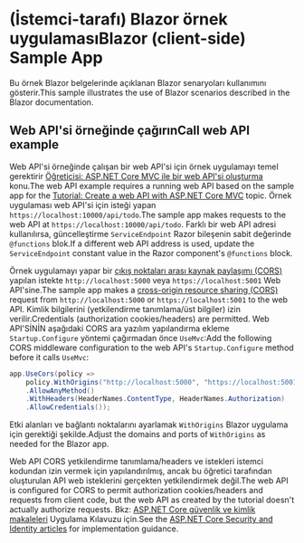 # <a name="blazor-client-side-sample-app"></a><span data-ttu-id="3bd80-101">(İstemci-tarafı) Blazor örnek uygulaması</span><span class="sxs-lookup"><span data-stu-id="3bd80-101">Blazor (client-side) Sample App</span></span>

<span data-ttu-id="3bd80-102">Bu örnek Blazor belgelerinde açıklanan Blazor senaryoları kullanımını gösterir.</span><span class="sxs-lookup"><span data-stu-id="3bd80-102">This sample illustrates the use of Blazor scenarios described in the Blazor documentation.</span></span>

## <a name="call-web-api-example"></a><span data-ttu-id="3bd80-103">Web API'si örneğinde çağırın</span><span class="sxs-lookup"><span data-stu-id="3bd80-103">Call web API example</span></span>

<span data-ttu-id="3bd80-104">Web API'si örneğinde çalışan bir web API'si için örnek uygulamayı temel gerektirir <a href="https://docs.microsoft.com/aspnet/core/tutorials/first-web-api">Öğreticisi: ASP.NET Core MVC ile bir web API'si oluşturma</a> konu.</span><span class="sxs-lookup"><span data-stu-id="3bd80-104">The web API example requires a running web API based on the sample app for the <a href="https://docs.microsoft.com/aspnet/core/tutorials/first-web-api">Tutorial: Create a web API with ASP.NET Core MVC</a> topic.</span></span> <span data-ttu-id="3bd80-105">Örnek uygulaması web API'si için isteği yapan `https://localhost:10000/api/todo`.</span><span class="sxs-lookup"><span data-stu-id="3bd80-105">The sample app makes requests to the web API at `https://localhost:10000/api/todo`.</span></span> <span data-ttu-id="3bd80-106">Farklı bir web API adresi kullanılırsa, güncelleştirme `ServiceEndpoint` Razor bileşenin sabit değerinde `@functions` blok.</span><span class="sxs-lookup"><span data-stu-id="3bd80-106">If a different web API address is used, update the `ServiceEndpoint` constant value in the Razor component's `@functions` block.</span></span></p>

<span data-ttu-id="3bd80-107">Örnek uygulamayı yapar bir <a href="https://docs.microsoft.com/aspnet/core/security/cors">çıkış noktaları arası kaynak paylaşımı (CORS)</a> yapılan istekte `http://localhost:5000` veya `https://localhost:5001` Web API'sine.</span><span class="sxs-lookup"><span data-stu-id="3bd80-107">The sample app makes a <a href="https://docs.microsoft.com/aspnet/core/security/cors">cross-origin resource sharing (CORS)</a> request from `http://localhost:5000` or `https://localhost:5001` to the web API.</span></span> <span data-ttu-id="3bd80-108">Kimlik bilgilerini (yetkilendirme tanımlama/üst bilgiler) izin verilir.</span><span class="sxs-lookup"><span data-stu-id="3bd80-108">Credentials (authorization cookies/headers) are permitted.</span></span> <span data-ttu-id="3bd80-109">Web API'SİNİN aşağıdaki CORS ara yazılım yapılandırma ekleme `Startup.Configure` yöntemi çağırmadan önce `UseMvc`:</span><span class="sxs-lookup"><span data-stu-id="3bd80-109">Add the following CORS middleware configuration to the web API's `Startup.Configure` method before it calls `UseMvc`:</span></span></p>

```csharp
app.UseCors(policy => 
    policy.WithOrigins("http://localhost:5000", "https://localhost:5001")
    .AllowAnyMethod()
    .WithHeaders(HeaderNames.ContentType, HeaderNames.Authorization)
    .AllowCredentials());
```

<span data-ttu-id="3bd80-110">Etki alanları ve bağlantı noktalarını ayarlamak `WithOrigins` Blazor uygulama için gerektiği şekilde.</span><span class="sxs-lookup"><span data-stu-id="3bd80-110">Adjust the domains and ports of `WithOrigins` as needed for the Blazor app.</span></span>

<span data-ttu-id="3bd80-111">Web API CORS yetkilendirme tanımlama/headers ve istekleri istemci kodundan izin vermek için yapılandırılmış, ancak bu öğretici tarafından oluşturulan API web isteklerini gerçekten yetkilendirmek değil.</span><span class="sxs-lookup"><span data-stu-id="3bd80-111">The web API is configured for CORS to permit authorization cookies/headers and requests from client code, but the web API as created by the tutorial doesn't actually authorize requests.</span></span> <span data-ttu-id="3bd80-112">Bkz: <a href="https://docs.microsoft.com/aspnet/core/security/">ASP.NET Core güvenlik ve kimlik makaleleri</a> Uygulama Kılavuzu için.</span><span class="sxs-lookup"><span data-stu-id="3bd80-112">See the <a href="https://docs.microsoft.com/aspnet/core/security/">ASP.NET Core Security and Identity articles</a> for implementation guidance.</span></span>
